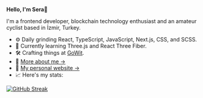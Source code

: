 **Hello, I'm Sera**👋

I'm a frontend developer, blockchain technology enthusiast and an amateur cyclist based in İzmir, Turkey.

- :gear: Daily grinding React, TypeScript, JavaScript, Next.js, CSS, and SCSS.
- :pushpin: Currently learning Three.js and React Three Fiber.
- :hammer_and_wrench:	Crafting things at [GoWit](https://www.linkedin.com/company/gowit-adtech/).
- :bicyclist: [More about me &rarr;](https://www.linkedin.com/in/sera-zenginler/)<br />
- :ocean: [My personal website &rarr;](https://sera.works/)<br />
- :chart_with_upwards_trend: Here's my stats:

[![GitHub Streak](https://streak-stats.demolab.com/?user=sleths&theme=dark)](https://git.io/streak-stats)
